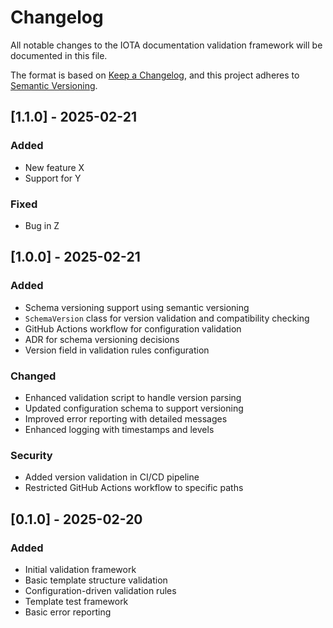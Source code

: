 # Changelog

All notable changes to the IOTA documentation validation framework will be documented in this file.

The format is based on [Keep a Changelog](https://keepachangelog.com/en/1.0.0/),
and this project adheres to [Semantic Versioning](https://semver.org/spec/v2.0.0.html).

## [1.1.0] - 2025-02-21

### Added
- New feature X
- Support for Y

### Fixed
- Bug in Z
## [1.0.0] - 2025-02-21

### Added
- Schema versioning support using semantic versioning
- `SchemaVersion` class for version validation and compatibility checking
- GitHub Actions workflow for configuration validation
- ADR for schema versioning decisions
- Version field in validation rules configuration

### Changed
- Enhanced validation script to handle version parsing
- Updated configuration schema to support versioning
- Improved error reporting with detailed messages
- Enhanced logging with timestamps and levels

### Security
- Added version validation in CI/CD pipeline
- Restricted GitHub Actions workflow to specific paths

## [0.1.0] - 2025-02-20

### Added
- Initial validation framework
- Basic template structure validation
- Configuration-driven validation rules
- Template test framework
- Basic error reporting
